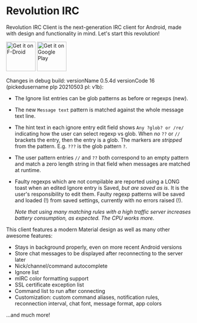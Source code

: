 Revolution IRC
==============
 
Revolution IRC Client is the next-generation IRC client for Android, made with design and functionality in mind. Let's start this revolution!

<a href="https://f-droid.org/packages/io.mrarm.irc/" target="_blank">
<img src="https://f-droid.org/badge/get-it-on.png" alt="Get it on F-Droid" height="80"/></a>
<a href="https://play.google.com/store/apps/details?id=io.mrarm.irc" target="_blank">
<img src="https://play.google.com/intl/en_us/badges/images/generic/en-play-badge.png" alt="Get it on Google Play" height="80"/></a>

Changes in debug build: versionName 0.5.4d versionCode 16 (pickedusername plp 20210503 pl: v1b):

* The Ignore list entries can be glob patterns as before or regexps (new).
* The new `Message text` pattern is matched against the whole message text line.
* The hint text in each ignore entry edit field shows `Any ?glob? or /re/` indicating how the user
  can select regexp vs glob. When _no_ `??` or `//` brackets the entry, then the entry is a glob.
  The markers are _stripped_ from the pattern. E.g. `???` is the glob pattern `?`.
* The user pattern entries `//` and `??` both correspond to an empty pattern and match a zero length
  string in that field when messages are matched at runtime.
* Faulty regexps which are not compilable are reported using a LONG toast when an edited Ignore entry
  is Saved, _but are saved as is_. It is the user's responsibility to edit them. Faulty regexp patterns
  will be saved and loaded (!) from saved settings, currently with no errors raised (!).
    
   *Note that using many matching rules with a high traffic server increases battery consumption, as expected. The CPU works more.*

This client features a modern Material design as well as many other awesome features:

* Stays in background properly, even on more recent Android versions
* Store chat messages to be displayed after reconnecting to the server later
* Nick/channel/command autocomplete
* Ignore list
* mIRC color formatting support
* SSL certificate exception list
* Command list to run after connecting
* Customization: custom command aliases, notification rules, reconnection interval, chat font, message format, app colors

...and much more!
